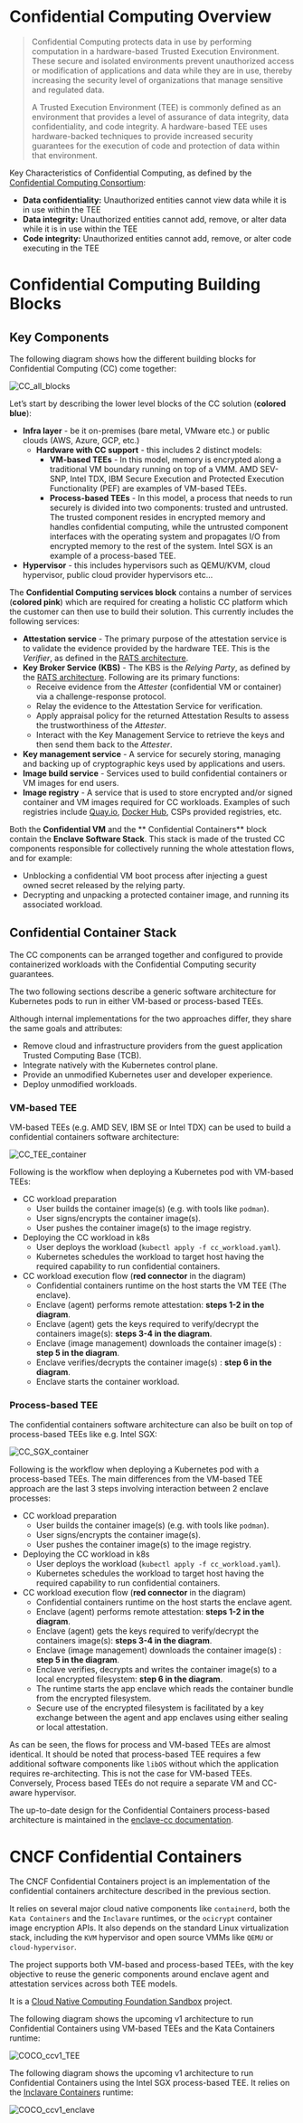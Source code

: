 # Confidential Computing Overview

> Confidential Computing protects data in use by performing computation in a
> hardware-based Trusted Execution Environment.
> These secure and isolated environments prevent unauthorized access or
> modification of applications and data while they are in use, thereby increasing
> the security level of organizations that manage sensitive and regulated data.
>
> A Trusted Execution Environment (TEE) is commonly defined as an environment that
> provides a level of assurance of data integrity, data confidentiality, and code
> integrity. A hardware-based TEE uses hardware-backed techniques to provide
> increased security guarantees for the execution of code and protection of data
> within that environment.

Key Characteristics of Confidential Computing, as defined by the
[Confidential Computing Consortium](https://confidentialcomputing.io/wp-content/uploads/sites/85/2021/03/confidentialcomputing_outreach_whitepaper-8-5x11-1.pdf):

- **Data confidentiality:** Unauthorized entities cannot view data while it is
  in use within the TEE
- **Data integrity:** Unauthorized entities cannot add, remove, or alter data
  while it is in use within the TEE
- **Code integrity:** Unauthorized entities cannot add, remove, or alter code
  executing in the TEE

# Confidential Computing Building Blocks

## Key Components

The following diagram shows how the different building blocks for Confidential
Computing (CC) come together:

![CC_all_blocks](https://github.com/confidential-containers/documentation/blob/main/images/CC_all_blocks.jpg)

Let’s start by describing the lower level blocks of the CC solution
(**colored blue**):

- **Infra layer** - be it on-premises (bare metal, VMware etc.) or public clouds
  (AWS, Azure, GCP, etc.)
  - **Hardware with CC support** - this includes 2 distinct models:
    - **VM-based TEEs**  - In this model, memory is encrypted along a
      traditional VM boundary running on top of a VMM. AMD SEV-SNP, Intel TDX,
      IBM Secure Execution and Protected Execution Functionality (PEF) are
      examples of VM-based TEEs.
    - **Process-based TEEs** - In this model, a process that needs to run
      securely is divided into two components: trusted and untrusted.
      The trusted component resides in encrypted memory and handles confidential
      computing, while the untrusted component interfaces with the operating
      system and propagates I/O from encrypted memory to the rest of the system.
      Intel SGX is an example of a process-based TEE.
- **Hypervisor** - this includes hypervisors such as QEMU/KVM, cloud hypervisor,
  public cloud provider hypervisors etc...

The **Confidential Computing services block** contains a number of services
(**colored pink**) which are required for creating a holistic CC platform which
the customer can then use to build their solution. This currently includes the
following services:

- **Attestation service** -  The primary purpose of the attestation service is
  to validate the evidence provided by the hardware TEE. This is the *Verifier*,
  as defined in the [RATS architecture](https://datatracker.ietf.org/doc/html/draft-ietf-rats-architecture-21).
- **Key Broker Service (KBS)** -  The KBS is the *Relying Party*, as defined by
  the [RATS architecture](https://datatracker.ietf.org/doc/html/draft-ietf-rats-architecture-21).
  Following are its primary functions:
  - Receive evidence from the *Attester* (confidential VM or container) via a
    challenge-response protocol.
  - Relay the evidence to the Attestation Service for verification.
  - Apply appraisal policy for the returned Attestation Results to assess the
    trustworthiness of the *Attester*.
  - Interact with the Key Management Service to retrieve the keys and then
    send them back to the *Attester*.
- **Key management service** - A service for securely storing, managing and
  backing up of cryptographic keys used by applications and users.
- **Image build service** - Services used to build confidential containers or VM
  images for end users.
- **Image registry** - A service that is used to store encrypted and/or signed
  container and VM images required for CC workloads. Examples of such registries
  include [Quay.io](https://quay.io/), [Docker Hub](https://hub.docker.com/),
  CSPs provided registries, etc.

Both the **Confidential VM** and the ** Confidential Containers** block contain
the **Enclave Software Stack**. This stack is made of the trusted CC components
responsible for collectively running the whole attestation flows, and for
example:
- Unblocking a confidential VM boot process after injecting a guest owned secret
  released by the relying party.
- Decrypting and unpacking a protected container image, and running its
  associated  workload.

## Confidential Container Stack

The CC components can be arranged together and configured to provide
containerized workloads with the Confidential Computing security guarantees.

The two following sections describe a generic software architecture for
Kubernetes pods to run in either VM-based or process-based TEEs.

Although internal implementations for the two approaches differ, they share the
same goals and attributes:

- Remove cloud and infrastructure providers from the guest application Trusted
  Computing Base (TCB).
- Integrate natively with the Kubernetes control plane.
- Provide an unmodified Kubernetes user and developer experience.
- Deploy unmodified workloads.

### VM-based TEE

VM-based TEEs (e.g. AMD SEV, IBM SE or Intel TDX) can be used to build a
confidential containers software architecture:

![CC_TEE_container](https://github.com/confidential-containers/documentation/blob/main/images/CC_TEE_container.jpg)

Following is the workflow when deploying a Kubernetes pod with VM-based TEEs:

- CC workload preparation
  - User builds the container image(s) (e.g. with tools like `podman`).
  - User signs/encrypts the container image(s).
  - User pushes the container image(s) to the image registry.
- Deploying the CC workload in k8s
  - User deploys the workload (`kubectl apply -f cc_workload.yaml`).
  - Kubernetes schedules the workload to target host having the required
    capability to run confidential containers.
- CC workload execution flow (**red connector** in the diagram)
  - Confidential containers runtime on the host starts the VM TEE (The enclave).
  - Enclave (agent) performs remote attestation: **steps 1-2 in the diagram**.
  - Enclave (agent) gets the keys required to verify/decrypt the containers
    image(s):  **steps 3-4 in the diagram**.
  - Enclave (image management) downloads the container image(s) : **step 5 in
    the diagram**.
  - Enclave verifies/decrypts the container image(s) : **step 6 in the diagram**.
  - Enclave starts the container workload.

### Process-based TEE

The confidential containers software architecture can also be built on top of
process-based TEEs like e.g. Intel SGX:

![CC_SGX_container](https://github.com/confidential-containers/documentation/blob/main/images/CC_SGX_container.jpg)

Following is the workflow when deploying a Kubernetes pod with a process-based
TEEs. The main differences from the VM-based TEE approach are the last 3 steps
involving interaction between 2 enclave processes:

- CC workload preparation
  - User builds the container image(s) (e.g. with tools like `podman`).
  - User signs/encrypts the container image(s).
  - User pushes the container image(s) to the image registry.
- Deploying the CC workload in k8s
  - User deploys the workload (`kubectl apply -f cc_workload.yaml`).
  - Kubernetes schedules the workload to target host having the required
    capability to run confidential containers.
- CC workload execution flow (**red connector** in the diagram)
  - Confidential containers runtime on the host starts the enclave agent.
  - Enclave (agent) performs remote attestation: **steps 1-2 in the diagram**.
  - Enclave (agent) gets the keys required to verify/decrypt the containers
    image(s): **steps 3-4 in the diagram**.
  - Enclave (image management) downloads the container image(s) : **step 5 in
    the diagram**.
  - Enclave verifies, decrypts and writes the container image(s) to a local
    encrypted filesystem: **step 6 in the diagram**.
  - The runtime starts the app enclave which reads the container bundle from the
    encrypted filesystem.
  - Secure use of the encrypted filesystem is facilitated by a key exchange
    between the agent and app enclaves using either sealing or local attestation.

As can be seen, the flows for process and VM-based TEEs are almost identical. It
should be noted that process-based TEE requires a few additional software
components like `libOS` without which the application requires re-architecting.
This is not the case for VM-based TEEs. Conversely, Process based TEEs do not
require a separate VM and CC-aware hypervisor.

The up-to-date design for the Confidential Containers process-based architecture
is maintained in the [enclave-cc documentation](https://github.com/confidential-containers/enclave-cc/blob/main/docs/design.md).

# CNCF Confidential Containers

The CNCF Confidential Containers project is an implementation of the
confidential containers architecture described in the previous section.

It relies on several major cloud native components like `containerd`, both the
`Kata Containers` and the `Inclavare` runtimes, or the `ocicrypt` container
image encryption APIs.
It also depends on the standard Linux virtualization stack, including the `KVM`
hypervisor and open source VMMs like `QEMU` or `cloud-hypervisor`.

The project supports both VM-based and process-based TEEs, with the key
objective to reuse the generic components around enclave agent and attestation
services across both TEE models.

It is a [Cloud Native Computing Foundation Sandbox](https://www.cncf.io/projects/confidential-containers/)
project.

The following diagram shows the upcoming v1 architecture to run Confidential
Containers using VM-based TEEs and the Kata Containers runtime:

![COCO_ccv1_TEE](https://github.com/confidential-containers/documentation/blob/main/images/COCO_ccv1_TEE.jpg)

The following diagram shows the upcoming v1 architecture to run Confidential
Containers using the Intel SGX process-based TEE. It relies on the
[Inclavare Containers](https://github.com/inclavare-containers/inclavare-containers)
runtime:

![COCO_ccv1_enclave](https://github.com/confidential-containers/documentation/blob/main/images/COCO_ccv1_enclave.jpg)
